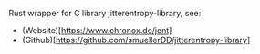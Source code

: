 Rust wrapper for C library jitterentropy-library, see:
- (Website)[https://www.chronox.de/jent]
- (Github)[https://github.com/smuellerDD/jitterentropy-library]